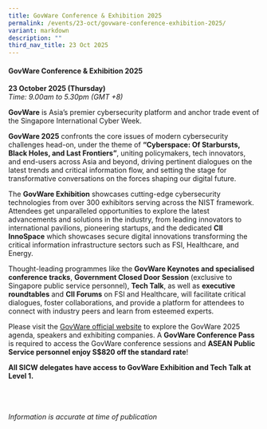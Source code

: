 ```yaml
---
title: GovWare Conference & Exhibition 2025
permalink: /events/23-oct/govware-conference-exhibition-2025/
variant: markdown
description: ""
third_nav_title: 23 Oct 2025
---
```

#### **GovWare Conference &amp; Exhibition 2025**

**23 October 2025 (Thursday)**  
*Time: 9.00am to 5.30pm (GMT +8)*

**GovWare** is Asia’s premier cybersecurity platform and anchor trade event of the Singapore International Cyber Week. 

**GovWare 2025** confronts the core issues of modern cybersecurity challenges head-on, under the theme of **“Cyberspace: Of Starbursts, Black Holes, and Last Frontiers”**, uniting policymakers, tech innovators, and end-users across Asia and beyond, driving pertinent dialogues on the latest trends and critical information flow, and setting the stage for transformative conversations on the forces shaping our digital future. 

The **GovWare Exhibition** showcases cutting-edge cybersecurity technologies from over 300 exhibitors serving across the NIST framework. Attendees get unparalleled opportunities to explore the latest advancements and solutions in the industry, from leading innovators to international pavilions, pioneering startups, and the dedicated **CII InnoSpace** which showcases secure digital innovations transforming the critical information infrastructure sectors such as FSI, Healthcare, and Energy.

Thought-leading programmes like the **GovWare Keynotes and specialised conference tracks**, **Government Closed Door Session** (exclusive to Singapore public service personnel), **Tech Talk**, as well as **executive roundtables** and **CII Forums** on FSI and Healthcare, will facilitate critical dialogues, foster collaborations, and provide a platform for attendees to connect with industry peers and learn from esteemed experts. 

Please visit the <a href="https://www.govware.sg/govware/2025/event-info" target="blank">GovWare official website</a> to explore the GovWare 2025 agenda, speakers and exhibiting companies. A **GovWare Conference Pass** is required to access the GovWare conference sessions and **ASEAN Public Service personnel enjoy S$820 off the standard rate**!

**All SICW delegates have access to GovWare Exhibition and Tech Talk at Level 1.**

<br><br><br>
*Information is accurate at time of publication*
